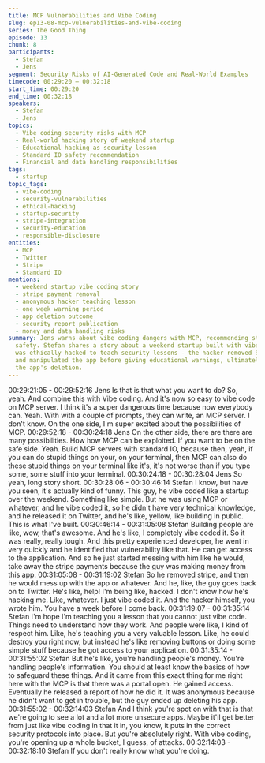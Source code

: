 ```yaml
---
title: MCP Vulnerabilities and Vibe Coding
slug: ep13-08-mcp-vulnerabilities-and-vibe-coding
series: The Good Thing
episode: 13
chunk: 8
participants:
  - Stefan
  - Jens
segment: Security Risks of AI-Generated Code and Real-World Examples
timecode: 00:29:20 – 00:32:18
start_time: 00:29:20
end_time: 00:32:18
speakers:
  - Stefan
  - Jens
topics:
  - Vibe coding security risks with MCP
  - Real-world hacking story of weekend startup
  - Educational hacking as security lesson
  - Standard IO safety recommendation
  - Financial and data handling responsibilities
tags:
  - startup
topic_tags:
  - vibe-coding
  - security-vulnerabilities
  - ethical-hacking
  - startup-security
  - stripe-integration
  - security-education
  - responsible-disclosure
entities:
  - MCP
  - Twitter
  - Stripe
  - Standard IO
mentions:
  - weekend startup vibe coding story
  - stripe payment removal
  - anonymous hacker teaching lesson
  - one week warning period
  - app deletion outcome
  - security report publication
  - money and data handling risks
summary: Jens warns about vibe coding dangers with MCP, recommending standard IO for
  safety. Stefan shares a story about a weekend startup built with vibe coding that
  was ethically hacked to teach security lessons - the hacker removed Stripe payments
  and manipulated the app before giving educational warnings, ultimately leading to
  the app's deletion.
---
```


00:29:21:05 - 00:29:52:16
Jens
Is that is that what you want to do? So, yeah. And combine this with Vibe coding. And it's now so
easy to vibe code on MCP server. I think it's a super dangerous time because now everybody
can. Yeah. With with a couple of prompts, they can write, an MCP server. I don't know. On the
one side, I'm super excited about the possibilities of MCP.
00:29:52:18 - 00:30:24:18
Jens
On the other side, there are there are many possibilities. How how MCP can be exploited. If you
want to be on the safe side. Yeah. Build MCP servers with standard IO, because then, yeah, if
you can do stupid things on your, on your terminal, then MCP can also do these stupid things on
your terminal like it's, it's not worse than if you type some, some stuff into your terminal.
00:30:24:18 - 00:30:28:04
Jens
So yeah, long story short.
00:30:28:06 - 00:30:46:14
Stefan
I know, but have you seen, it's actually kind of funny. This guy, he vibe coded like a startup over
the weekend. Something like simple. But he was using MCP or whatever, and he vibe coded it,
so he didn't have very technical knowledge, and he released it on Twitter, and he's like, yellow,
like building in public. This is what I've built.
00:30:46:14 - 00:31:05:08
Stefan
Building people are like, wow, that's awesome. And he's like, I completely vibe coded it. So it
was really, really tough. And this pretty experienced developer, he went in very quickly and he
identified that vulnerability like that. He can get access to the application. And so he just started
messing with him like he would, take away the stripe payments because the guy was making
money from this app.
00:31:05:08 - 00:31:19:02
Stefan
So he removed stripe, and then he would mess up with the app or whatever. And he, like, the
guy goes back on to Twitter. He's like, help! I'm being like, hacked. I don't know how he's
hacking me. Like, whatever. I just vibe coded it. And the hacker himself, you wrote him. You
have a week before I come back.
00:31:19:07 - 00:31:35:14
Stefan
I'm hope I'm teaching you a lesson that you cannot just vibe code. Things need to understand
how they work. And people were like, I kind of respect him. Like, he's teaching you a very
valuable lesson. Like, he could destroy you right now, but instead he's like removing buttons or
doing some simple stuff because he got access to your application.
00:31:35:14 - 00:31:55:02
Stefan
But he's like, you're handling people's money. You're handling people's information. You should
at least know the basics of how to safeguard these things. And it came from this exact thing for
me right here with the MCP is that there was a portal open. He gained access. Eventually he
released a report of how he did it. It was anonymous because he didn't want to get in trouble,
but the guy ended up deleting his app.
00:31:55:02 - 00:32:14:03
Stefan
And I think you're spot on with that is that we're going to see a lot and a lot more unsecure apps.
Maybe it'll get better from just like vibe coding in that it in, you know, it puts in the correct
security protocols into place. But you're absolutely right. With vibe coding, you're opening up a
whole bucket, I guess, of attacks.
00:32:14:03 - 00:32:18:10
Stefan
If you don't really know what you're doing.